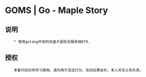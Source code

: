 # GOMS | Go - Maple Story
## 说明
```
	* 使用golang开发的仿盛大冒险岛服务端079.
```

## 授权

```
	本套代码仅供学习使用，请勿用于违法行为，否则后果自负，本人并无义务负责。
```